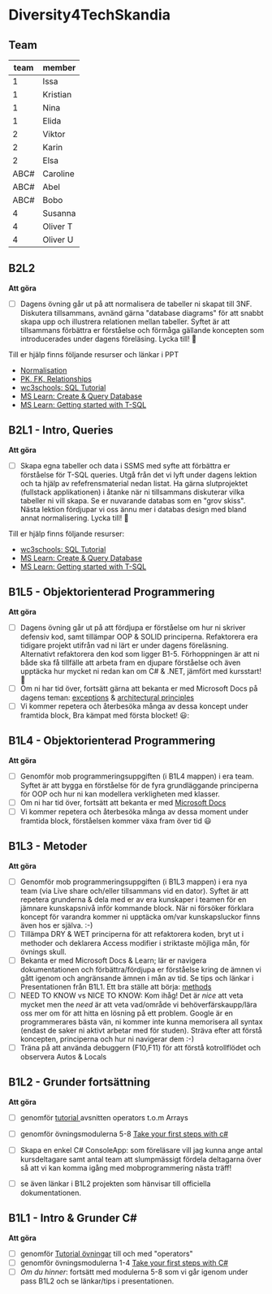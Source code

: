 # Diversity4TechSkandia

## Team

|team |member|
|-----|-------|
|1| Issa      |
|1  |Kristian |
|1  |Nina      |
|1  |Elida     |
|2 |Viktor     |
|2 |Karin      |
|2 |Elsa       |
|ABC# |Caroline   |
|ABC# |Abel       |
|ABC# |Bobo       |
|4 |Susanna    |
|4 |Oliver T   |
|4 |Oliver U   |

  
  
## B2L2 

**Att göra**
- [ ] Dagens övning går ut på att normalisera de tabeller ni skapat till 3NF. Diskutera tillsammans, avnänd gärna "database diagrams" för att snabbt skapa upp och illustrera relationen mellan tabeller. Syftet är att tillsammans förbättra er förståelse och förmåga gällande koncepten som introducerades under dagens föreläsing. 
Lycka till! 🙂  

Till er hjälp finns följande resurser och länkar i PPT
- [Normalisation](https://learn.microsoft.com/en-us/office/troubleshoot/access/database-normalization-description)
- [PK, FK, Relationships](https://learn.microsoft.com/en-us/sql/relational-databases/tables/create-foreign-key-relationships?view=sql-server-ver16)
- [wc3schools: SQL Tutorial](https://www.w3schools.com/sql/default.asp)
- [MS Learn: Create & Query Database](https://learn.microsoft.com/en-us/sql/t-sql/lesson-1-creating-database-objects?view=sql-server-ver16#create-a-database)
- [MS Learn: Getting started with T-SQL](https://learn.microsoft.com/en-us/training/paths/get-started-querying-with-transact-sql/)


## B2L1 - Intro, Queries

**Att göra**
- [ ] Skapa egna tabeller och data i SSMS med syfte att förbättra er förståelse för T-SQL queries. Utgå från det vi lyft under dagens lektion och ta hjälp av refefrensmaterial nedan listat. Ha gärna slutprojektet (fullstack applikationen) i åtanke när ni tillsammans diskuterar vilka tabeller ni vill skapa. Se er nuvarande databas som en "grov skiss". Nästa lektion fördjupar vi oss ännu mer i databas design med bland annat normalisering. Lycka till! 🙂  

Till er hjälp finns följande resurser:
  - [wc3schools: SQL Tutorial](https://www.w3schools.com/sql/default.asp)
  - [MS Learn: Create & Query Database](https://learn.microsoft.com/en-us/sql/t-sql/lesson-1-creating-database-objects?view=sql-server-ver16#create-a-database)
  - [MS Learn: Getting started with T-SQL](https://learn.microsoft.com/en-us/training/paths/get-started-querying-with-transact-sql/)


## B1L5 - Objektorienterad Programmering

**Att göra**
- [ ] Dagens övning går ut på att fördjupa er förståelse om hur ni skriver defensiv kod, samt tillämpar OOP & SOLID principerna. Refaktorera era tidigare projekt utifrån vad ni lärt er under dagens föreläsning. Alternativt refaktorera den kod som ligger B1-5. Förhoppningen är att ni både ska få tillfälle att arbeta fram en djupare förståelse och även upptäcka hur mycket ni redan kan om C# & .NET, jämfört med kursstart! 🙂
- [ ] Om ni har tid över, fortsätt gärna att bekanta er med Microsoft Docs på dagens teman: [exceptions](https://learn.microsoft.com/en-us/dotnet/api/system.exception?view=net-7.0) & [architectural principles](https://learn.microsoft.com/en-us/dotnet/architecture/modern-web-apps-azure/architectural-principles#single-responsibility)
- [ ] Vi kommer repetera och återbesöka många av dessa koncept under framtida block, Bra kämpat med första blocket! 😃: 

## B1L4 - Objektorienterad Programmering

**Att göra**
- [ ] Genomför mob programmeringsuppgiften (i B1L4 mappen) i era team. Syftet är att bygga en förståelse för de fyra grundläggande principerna för OOP och hur ni kan modellera verkligheten med klasser.  
- [ ] Om ni har tid över, fortsätt att bekanta er med [Microsoft Docs](https://learn.microsoft.com/en-us/dotnet/csharp/fundamentals/tutorials/oop)
- [ ] Vi kommer repetera och återbesöka många av dessa moment under framtida block, förståelsen kommer växa fram över tid :smiley: 

## B1L3 - Metoder

**Att göra**
- [ ] Genomför mob programmeringsuppgiften (i B1L3 mappen) i era nya team (via Live share och/eller tillsammans vid en dator). Syftet är att repetera grunderna & dela med er av era kunskaper i teamen för en jämnare kunskapsnivå inför kommande block. När ni försöker förklara koncept för varandra kommer ni upptäcka om/var kunskapsluckor finns även hos er själva. :-) 
- [ ] Tillämpa DRY & WET principerna för att refaktorera koden, bryt ut i methoder och deklarera Access modifier i striktaste möjliga mån, för övnings skull.  
- [ ] Bekanta er med Microsoft Docs & Learn; lär er navigera dokumentationen och förbättra/fördjupa er förståelse kring de ämnen vi gått igenom och angränsande ämnen i mån av tid. Se tips och länkar i Presentationen från B1L1. Ett bra ställe att börja: [methods](https://learn.microsoft.com/en-us/dotnet/csharp/methods)
- [ ] NEED TO KNOW vs NICE TO KNOW: Kom ihåg! Det är *nice* att veta mycket men the *need* är att veta vad/område vi behöverfärskaupp/lära oss mer om för att hitta en lösning på ett problem. Google är en programmerares bästa vän, ni kommer inte kunna memorisera all syntax (endast de saker ni aktivt arbetar med för studen). Sträva efter att förstå koncepten, principerna och hur ni navigerar dem :-) 
- [ ] Träna på att använda debuggern (F10,F11) för att förstå kotrollflödet och observera Autos & Locals

## B1L2 - Grunder fortsättning

**Att göra**
- [ ] genomför [tutorial ](https://www.w3schools.com/cs/cs_operators_comparison.php) avsnitten operators t.o.m Arrays  
- [ ] genomför övningsmodulerna 5-8 [Take your first steps with c#](https://learn.microsoft.com/en-us/training/paths/csharp-first-steps/)
- [ ] Skapa en enkel C# ConsoleApp: som föreläsare vill jag kunna ange antal kursdeltagare samt antal team att slumpmässigt fördela deltagarna över så att vi kan komma igång med mobprogrammering nästa träff!
- [ ] se även länkar i B1L2 projekten som hänvisar till officiella dokumentationen.


## B1L1 - Intro & Grunder C#

**Att göra**
- [ ] genomför [Tutorial övningar](https://www.w3schools.com/cs/index.php) till och med "operators"
- [ ] genomför övningsmodulerna 1-4 [Take your first steps with C#](https://learn.microsoft.com/en-us/training/paths/csharp-first-steps/)
- [ ] *Om du hinner*: fortsätt med modulerna 5-8 som vi går igenom under pass B1L2 och se länkar/tips i presentationen.
